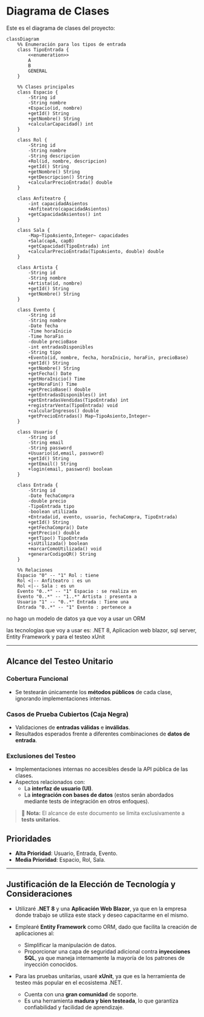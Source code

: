 # Diagrama de Clases

Este es el diagrama de clases del proyecto:

```mermaid
classDiagram
    %% Enumeración para los tipos de entrada
    class TipoEntrada {
        <<enumeration>>
        A
        B
        GENERAL
    }

    %% Clases principales
    class Espacio {
        -String id
        -String nombre
        +Espacio(id, nombre)
        +getId() String
        +getNombre() String
        +calcularCapacidad() int
    }

    class Rol {
        -String id
        -String nombre
        -String descripcion
        +Rol(id, nombre, descripcion)
        +getId() String
        +getNombre() String
        +getDescripcion() String
        +calcularPrecioEntrada() double
    }

    class Anfiteatro {
        -int capacidadAsientos
        +Anfiteatro(capacidadAsientos)
        +getCapacidadAsientos() int
    }

    class Sala {
        -Map~TipoAsiento,Integer~ capacidades
        +Sala(capA, capB)
        +getCapacidad(TipoEntrada) int
        +calcularPrecioEntrada(TipoAsiento, double) double
    }

    class Artista {
        -String id
        -String nombre
        +Artista(id, nombre)
        +getId() String
        +getNombre() String
    }

    class Evento {
        -String id
        -String nombre
        -Date fecha
        -Time horaInicio
        -Time horaFin
        -double precioBase 
        -int entradasDisponibles
        -String tipo
        +Evento(id, nombre, fecha, horaInicio, horaFin, precioBase)
        +getId() String
        +getNombre() String
        +getFecha() Date
        +getHoraInicio() Time
        +getHoraFin() Time
        +getPrecioBase() double
        +getEntradasDisponibles() int
        +getEntradasVendidas(TipoEntrada) int
        +registrarVenta(TipoEntrada) void
        +calcularIngresos() double
        +getPrecioEntradas() Map~TipoAsiento,Integer~
    }

    class Usuario {
        -String id
        -String email
        -String password
        +Usuario(id,email, password)
        +getId() String
        +getEmail() String
        +login(email, password) boolean
    }

    class Entrada {
        -String id
        -Date fechaCompra
        -double precio
        -TipoEntrada tipo
        -boolean utilizada
        +Entrada(id, evento, usuario, fechaCompra, TipoEntrada)
        +getId() String
        +getFechaCompra() Date
        +getPrecio() double
        +getTipo() TipoEntrada
        +isUtilizada() boolean
        +marcarComoUtilizada() void
        +generarCodigoQR() String
    }

    %% Relaciones
    Espacio "0" -- "1" Rol : tiene
    Rol <|-- Anfiteatro : es un
    Rol <|-- Sala : es un
    Evento "0..*" -- "1" Espacio : se realiza en
    Evento "0..*" -- "1..*" Artista : presenta a
    Usuario "1" -- "0..*" Entrada : Tiene una
    Entrada "0..*" -- "1" Evento : pertenece a

```
no hago un modelo de datos ya que voy a usar un ORM

las tecnologias que voy a usar es:
 .NET 8, Aplicacion web blazor, sql server, Entity Framework y para el testeo xUnit 

----------
## Alcance del Testeo Unitario

### Cobertura Funcional
- Se testearán únicamente los **métodos públicos** de cada clase, ignorando implementaciones internas.

### Casos de Prueba Cubiertos (Caja Negra)
- Validaciones de **entradas válidas** e **inválidas**.
- Resultados esperados frente a diferentes combinaciones de **datos de entrada**.

### Exclusiones del Testeo
- Implementaciones internas no accesibles desde la API pública de las clases.
- Aspectos relacionados con:
  - La **interfaz de usuario (UI)**.
  - La **integración con bases de datos** (estos serán abordados mediante tests de integración en otros enfoques).

> 🔹 **Nota:** El alcance de este documento se limita exclusivamente a **tests unitarios**.

## Prioridades

- **Alta Prioridad**: Usuario, Entrada, Evento.
- **Media Prioridad**: Espacio, Rol, Sala.
----------
## Justificación de la Elección de Tecnología y Consideraciones

- Utilizaré **.NET 8** y una **Aplicación Web Blazor**, ya que en la empresa donde trabajo se utiliza este stack y deseo capacitarme en el mismo.

- Emplearé **Entity Framework** como ORM, dado que facilita la creación de aplicaciones al:
  - Simplificar la manipulación de datos.
  - Proporcionar una capa de seguridad adicional contra **inyecciones SQL**, ya que maneja internamente la mayoría de los patrones de inyección conocidos.

- Para las pruebas unitarias, usaré **xUnit**, ya que es la herramienta de testeo más popular en el ecosistema .NET.
  - Cuenta con una **gran comunidad** de soporte.
  - Es una herramienta **madura y bien testeada**, lo que garantiza confiabilidad y facilidad de aprendizaje.

